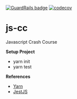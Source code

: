 [![GuardRails badge](https://api.guardrails.io/v2/badges/206698?token=e700eb68ebe296970746daa5f6bd488e978bb226fe88f9a0cbd71a125a4e602a)](https://dashboard.guardrails.io/gh/olivenbarcelon/repos/206698)
[![codecov](https://codecov.io/gh/olivenbarcelon/jest-cc/graph/badge.svg?token=HJ7Q39AXIZ)](https://codecov.io/gh/olivenbarcelon/jest-cc)
# js-cc
Javascript Crash Course

**Setup Project**
* yarn init
* yarn test

**References**
* [Yarn](https://yarnpkg.com)
* [JestJS](https://jestjs.io)
